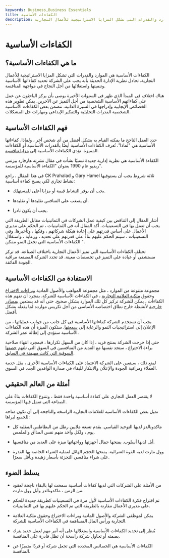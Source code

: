 ```yaml
---
keywords: Business,Business Essentials
title: الكفاءات الأساسية
description: الكفاءات الأساسية هي الموارد والقدرات التي تشكل المزايا الاستراتيجية للأعمال التجارية.
---
```


# الكفاءات الأساسية
## ما هي الكفاءات الأساسية؟

الكفاءات الأساسية هي الموارد والقدرات التي تشكل المزايا الاستراتيجية للأعمال التجارية. تجادل نظرية الإدارة الحديثة بأنه يجب على الشركة تحديد كفاءاتها الأساسية وتنميتها واستغلالها من أجل النجاح في مواجهة المنافسة.

هناك اختلاف في المبدأ الذي ظهر في السنوات الأخيرة يوصي بأن يركز الباحثون عن عمل على كفاءاتهم الأساسية الشخصية من أجل التميز عن الآخرين. يمكن تطوير هذه الخصائص الإيجابية وإدراجها في السيرة الذاتية. تتضمن بعض الكفاءات الأساسية الشخصية القدرات التحليلية والتفكير الإبداعي ومهارات حل المشكلات.

## فهم الكفاءات الأساسية

حدد العمل الناجح ما يمكنه القيام به بشكل أفضل من أي شخص آخر ، ولماذا. كفاءاتها الأساسية هي "لماذا". تُعرف الكفاءات الأساسية أيضًا بالقدرات الأساسية أو الكفاءات المميزة. تؤدي الكفاءات الأساسية إلى [مزايا تنافسية](/competitive_advantage).

الكفاءة الأساسية هي نظرية إدارية جديدة نسبيًا نشأت في مقال نشرته هارفارد بيزنس ريفيو عام 1990 بعنوان "الكفاءة الأساسية للمؤسسة".

في هذا المقال ، راجع CK Prahalad و Gary Hamel ثلاثة شروط يجب أن يستوفيها نشاط تجاري لكي يصبح كفاءة أساسية:

- يجب أن يوفر النشاط قيمة أو مزايا أعلى للمستهلك.

- أن يصعب على المنافس تقليدها أو تقليدها.

- يجب أن يكون نادرا.

أشار المقال إلى التناقض بين كيفية عمل الشركات في الثمانينيات مقابل الطريقة التي يجب أن تعمل بها في التسعينيات. أكد المقال أنه في الثمانينيات ، تم الحكم على مديري الأعمال على أساس قدرتهم على إعادة هيكلة شركاتهم ، وفكها ، وتأخيرها. وفي التسعينيات ، سيتم الحكم عليهم بناءً على قدرتهم على تحديد ، ورعاية ، واستغلال الكفاءات الأساسية التي تجعل النمو ممكن ".

تختلف الكفاءات الأساسية التي تميز الأعمال التجارية باختلاف الصناعة. قد تركز مستشفى أو عيادة على التميز في تخصصات معينة. قد تحدد الشركة المصنعة مراقبة الجودة الفائقة.

## الاستفادة من الكفاءات الأساسية

مجموعة متنوعة من الموارد ، مثل مجموعة المواهب والأصول المادية [وبراءات الاختراع](/patent) وحقوق [ملكية العلامة التجارية](/brandequity) ، في الكفاءات الأساسية للشركة. بمجرد أن تفهم هذه الكفاءات ، يمكن للشركة تركيز كل تلك الموارد بشكل صحيح. حتى أنه قد يستعين [بمصادر خارجية](/outsourcing) لأنشطة خارج نطاق اختصاصه الأساسي من أجل تكريس موارده لما يفعله بشكل أفضل.

يجب أن تستخدم الشركة كفاءاتها الأساسية في كل جانب من جوانب عملياتها ، من الإعلان إلى استراتيجيات النمو والرعاية إلى [سمعتها](/reputational-risk). ستكون الميزة أن هذه الكفاءات الأساسية ستؤدي إلى إطالة عمر الشركة.

حتى إذا خرجت الشركة بمنتج فريد ، إذا كان من السهل تكرارها ، فبمجرد انتهاء صلاحية براءة الاختراع ، ستجد نفسها مع العديد من المنافسين في السوق التي تلتهم [حصتها السوقية التي كانت مهيمنة في السابق](/marketshare).

لمنع ذلك ، سيتعين على الشركة الاعتماد على الكفاءات الأساسية الأخرى ، مثل خدمة العملاء ومراقبة الجودة والإعلان والابتكار للبقاء في صدارة الوافدين الجدد في السوق.

## أمثلة من العالم الحقيقي

لا يقتصر العمل التجاري على كفاءة أساسية واحدة فقط ، وتتنوع الكفاءات بناءً على الصناعة التي تعمل فيها المؤسسة.

تميل بعض الكفاءات الأساسية للعلامات التجارية الراسخة والناجحة إلى أن تكون متاحة للجميع ليراها:

- ماكدونالدز لديها التوحيد القياسي. يقدم تسعة ملايين رطل من البطاطس المقلية كل يوم ، ولكل واحد منهم نفس المذاق والملمس.

- أبل لديها أسلوب. يمنحها جمال أجهزتها وواجهاتها ميزة على العديد من منافسيها.

- وول مارت لديه القوة الشرائية. يمنحها الحجم الهائل لعملية الشراء الخاصة بها القدرة على شراء منافسي التجزئة بأسعار زهيدة وبأقل سعرًا.

## يسلط الضوء

- من الأمثلة على الشركات التي لديها كفاءات أساسية سمحت لها بالبقاء ناجحة لعقود من الزمن ، ماكدونالدز وأبل وول مارت.

- تم اقتراح فكرة الكفاءات الأساسية لأول مرة في التسعينيات كطريقة جديدة للحكم على مديري الأعمال مقارنة بالطريقة التي تم الحكم عليهم بها في الثمانينيات.

- يمكن لموظفي الشركة والأصول المادية وبراءات الاختراع وحقوق ملكية العلامة التجارية ورأس المال المساهمة في الكفاءات الأساسية للشركة.

- يُنظر إلى تحديد الكفاءات الأساسية واستغلالها على أنه أمر مهم لعمل جديد يترك بصمته أو تحاول شركة راسخة أن تظل قادرة على المنافسة.

- الكفاءات الأساسية هي الخصائص المحددة التي تجعل شركة أو فردًا متميزًا عن المنافسة.

